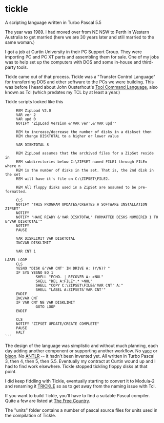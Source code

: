 # tickle
A scripting language written in Turbo Pascal 5.5 

The year was 1989. I had moved over from NE NSW to Perth in Western Australia to get married (here we are 30 years later and still married to the same woman.)

I got a job at Curtin University in their PC Support Group. They were importing PC and PC XT parts and assembling them for sale. One of my jobs was to help set up the computers with DOS and some in-house and third-party tools.

Tickle came out of that process. Tickle was a "Transfer Control Language" for transferring DOS and other software to the PCs we were building. This was before I heard about John Ousterhout's [Tool Command Language](https://en.wikipedia.org/wiki/Tcl), also known as Tcl (which predates my TCL by at least a year.)

Tickle scripts looked like this

```
     REM ZipLoad V2.0
     VAR ver 2
     VAR upd 0
     NOTIFY "ZipLoad Version &'VAR ver',&'VAR upd'"

     REM to increase/decrease the number of disks in a diskset then
     REM change DISKTOTAL to a higher or lower value

     VAR DISKTOTAL 8

     REM ZipLoad assumes that the archived files for a ZipSet reside in
     REM subdirectories below C:\ZIPSET named FILE1 through FILEn where n
     REM is the number of disks in the set. That is, the 2nd disk in the set
     REM will have it's file on C:\ZIPSET\FILE2.

     REM All floppy disks used in a ZipSet are assumed to be pre-formatted.

     CLS
     NOTIFY "THIS PROGRAM UPDATES/CREATES A SOFTWARE INSTALLATION ZIPSET"
     NOTIFY
     NOTIFY "HAVE READY &'VAR DISKTOTAL' FORMATTED DISKS NUMBERED 1 TO &'VAR DISKTOTAL'"
     NOTIFY
     PAUSE

     VAR DISKLIMIT VAR DISKTOTAL
     INCVAR DISKLIMIT

     VAR CNT 1

LABEL LOOP
     CLS
     YESNO "DISK &'VAR CNT' IN DRIVE A: (Y/N)? "
     IF SYS YESNO EQ 1
              SHELL "ECHO. | RECOVER A: >NUL"
              SHELL "DEL A:FILE*.* >NUL"
              SHELL "COPY C:\ZIPSET\FILE&'VAR CNT' A:"
              SHELL "LABEL A:ZIPSET&'VAR CNT'"
     ENDIF
     INCVAR CNT
     IF VAR CNT NE VAR DISKLIMIT
              GOTO LOOP
     ENDIF

     CLS
     NOTIFY "ZIPSET UPDATE/CREATE COMPLETE"
     PAUSE
     HALT
​```
```

The design of the language was simplistic and without much planning, each day adding another component or supporting another workflow. No [yacc](https://www.javatpoint.com/yacc) or [bison](https://en.wikipedia.org/wiki/GNU_Bison). No [ANTLR](https://www.antlr.org/) -- it hadn't been invented yet. All written in Turbo Pascal 3, then 4, then 5, then 5.5. Eventually my contract at Curtin wound up and I had to find work elsewhere. Tickle stopped tickling floppy disks at that point.

I did keep fiddling with Tickle, eventually starting to convert it to Modula-2 and renaming it [TRICKLE](https://github.com/axtens/trickle.git) so as to get away from the naming issue with Tcl.

If you want to build Tickle, you'll have to find a suitable Pascal compiler. Quite a few are listed at [The Free Country](https://www.thefreecountry.com/compilers/pascal.shtml). 

The "units" folder contains a number of pascal source files for units used in the compilation of Tickle.